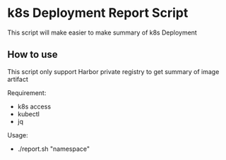 
# k8s Deployment Report Script
This script will make easier to make summary of k8s Deployment


## How to use
This script only support Harbor private registry to get summary of image artifact

Requirement:
- k8s access
- kubectl
- jq

Usage:
- ./report.sh "namespace"
